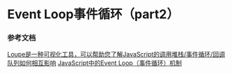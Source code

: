# Event Loop事件循环（part2）






### 参考文档

[Loupe是一种可视化工具，可以帮助您了解JavaScript的调用堆栈/事件循环/回调队列如何相互影响](http://latentflip.com/loupe/)
[JavaScript中的Event Loop（事件循环）机制](https://zhuanlan.zhihu.com/p/145383822)
